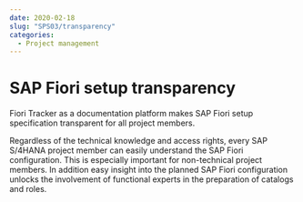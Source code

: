 ```yaml
---
date: 2020-02-18
slug: "SPS03/transparency"
categories:
  - Project management
---
```

# SAP Fiori setup transparency

Fiori Tracker as a documentation platform makes SAP Fiori setup specification transparent for all project members.

<!-- more -->

Regardless of the technical knowledge and access rights, every SAP S/4HANA project member can easily understand the SAP Fiori configuration. This is especially important for non-technical project members. In addition easy insight into the planned SAP Fiori configuration unlocks the involvement of functional experts in the preparation of catalogs and roles.
